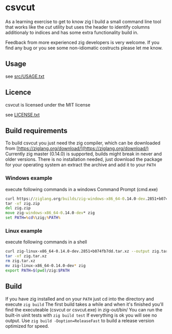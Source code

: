 # csvcut

As a learning exercise to get to know zig I build a small command line tool that works like the *cut* utility but uses the header to identify columns additionaly to indices and has some extra functionality build in.

Feedback from more experienced zig developers is very welcome.
If you find any bug or you see some non-idiomatic costructs please let me know.

## Usage
see [src/USAGE.txt](src/USAGE.txt)

## Licence
csvcut is licensed under the MIT license

see [LICENSE.txt](LICENSE.txt)

## Build requirements
To build csvcut you just need the zig compiler, which can be downloaded from [https://ziglang.org/download/](https://ziglang.org/download/) 
Currently zig master (0.14.0) is supported, builds might break in never and older versions.
There is no installation needed, just download the package for your operating system an extract the archive and add it to your `PATH`

### Windows example
execute following commands in a windows Command Prompt (cmd.exe)
```cmd
curl https://ziglang.org/builds/zig-windows-x86_64-0.14.0-dev.2851+b074fb7dd.zip --output zig.zip
tar -xf zig.zip
del zig.zip
move zig-windows-x86_64-0.14.0-dev* zig
set PATH=%cd%\zig;%PATH%
```

### Linux example
execute following commands in a shell
```bash
curl zig-linux-x86_64-0.14.0-dev.2851+b074fb7dd.tar.xz --output zig.tar.xz
tar -xf zig.tar.xz
rm zig.tar.xz
mv zig-linux-x86_64-0.14.0-dev* zig
export PATH=$(pwd)/zig:$PATH
```

## Build
If you have zig installed and on your `PATH` just cd into the directory and execute `zig build`
The first build takes a while and when it's finished you'll find the executeable (csvcut or csvcut.exe) in zig-out/bin/
You can run the built-in uinit tests with `zig build test` If everything is ok you will see no output.
Use `zig build -Doption=ReleaseFast` to build a release version optimized for speed.

